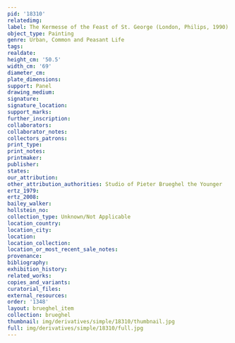 ```yaml
---
pid: '18310'
relatedimg: 
label: The Kermesse of the Feast of St. George (London, Philips, 1990)
object_type: Painting
genre: Urban, Common and Peasant Life
tags: 
realdate: 
height_cm: '50.5'
width_cm: '69'
diameter_cm: 
plate_dimensions: 
support: Panel
drawing_medium: 
signature: 
signature_location: 
support_marks: 
further_inscription: 
collaborators: 
collaborator_notes: 
collectors_patrons: 
print_type: 
print_notes: 
printmaker: 
publisher: 
states: 
our_attribution: 
other_attribution_authorities: Studio of Pieter Brueghel the Younger
ertz_1979: 
ertz_2008: 
bailey_walker: 
hollstein_no: 
collection_type: Unknown/Not Applicable
location_country: 
location_city: 
location: 
location_collection: 
location_or_most_recent_sale_notes: 
provenance: 
bibliography: 
exhibition_history: 
related_works: 
copies_and_variants: 
curatorial_files: 
external_resources: 
order: '1348'
layout: brueghel_item
collection: brueghel
thumbnail: img/derivatives/simple/18310/thumbnail.jpg
full: img/derivatives/simple/18310/full.jpg
---
```

